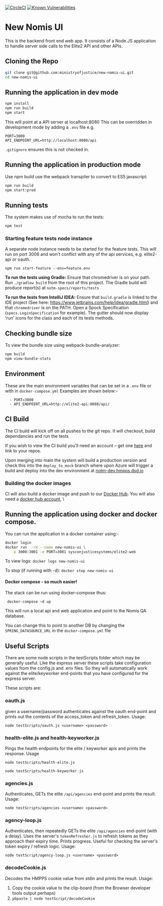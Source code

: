 [![CircleCI](https://circleci.com/gh/ministryofjustice/new-nomis-ui/tree/main.svg?style=svg)](https://circleci.com/gh/ministryofjustice/new-nomis-ui)
[![Known Vulnerabilities](https://snyk.io/test/github/ministryofjustice/new-nomis-ui/badge.svg)](https://snyk.io/test/github/ministryofjustice/new-nomis-ui)

# New Nomis UI

This is the backend front end web app. It consists of a Node.JS application to handle server side calls
to the Elite2 API and other APIs.

## Cloning the Repo

```bash
git clone git@github.com:ministryofjustice/new-nomis-ui.git
cd new-nomis-ui
```

## Running the application in dev mode

```bash
npm install
npm run build
npm start
```

This will point at a API server at localhost:8080 This can be overridden in development mode by adding a `.env`
file e.g.

```properties
PORT=3000
API_ENDPOINT_URL=http://localhost:8080/api
```

`.gitignore` ensures this is not checked in.

## Running the application in production mode

Use npm build use the webpack transpiler to convert to ES5 javascript:

```bash
npm run build
npm start:prod
```

## Running tests

The system makes use of mocha to run the tests:

```bash
npm test
```

### Starting feature tests node instance

A separate node instance needs to be started for the feature tests. This will run on port 3006 and won't conflict
with any of the api services, e.g. elite2-api or oauth.

`npm run start-feature --env=feature.env`

**To run the tests using Gradle:**
Ensure that chromedriver is on your path. Run `./gradlew build` from the root of this project.
The Gradle build will produce report(s) at `notm-specs/reports/tests`

**To run the tests from IntelliJ IDEA:**
Ensure that `build.gradle` is linked to the IDE project (See here: https://www.jetbrains.com/help/idea/gradle.html)
and that `chromedriver` is on the PATH. Open a Spock Specification
(`specs.LoginSpecification` for example). The gutter should
now display 'run' icons for the class and each of its tests methods.

## Checking bundle size

To view the bundle size using webpack-bundle-analyzer:

```bash
npm build
npm view-bundle-stats
```

## Environment

These are the main environment variables that can be set in a `.env` file
or with in `docker-compose.yml` Examples are shown below:-

      - PORT=3000
      - API_ENDPOINT_URL=http://elite2-api:8080/api/



## CI Build

The CI build will kick off on all pushes to the git repo. It will checkout, build dependancies and run the tests

If you wish to view the CI build you’ll need an account – get one [here](https://circleci.com/signup/)
and link to your repos.

Upon merging into main the system will build a production version and check this into the `deploy_to_mock` branch where upon
Azure will trigger a build and deploy into the dev environment at [notm-dev.hmpps.dsd.io](https://notm-dev.hmpps.dsd.io)

### Building the docker images

CI will also build a docker image and push to our [Docker Hub](https://hub.docker.com/u/ministryofjustice/).
You will also need a [docker hub account](https://hub.docker.com/?next=https%3A%2F%2Fhub.docker.com%2F), \

## Running the application using docker and docker compose.

You can run the application in a docker container using:-

```bash
docker login
docker run --rm --name new-nomis-ui \
   -p 3000:3001 -e PORT=3001 sysconjusticesystems/elite2-web
```

To view logs:
`docker logs new-nomis-ui`

To stop (if running with -d):
`docker stop new-nomis-ui`

#### Docker compose - so much easier!

The stack can be run using docker-compose thus:

```bash
 docker-compose –d up
```

This will run a local api and web application and point to the Nomis QA database.

You can change this to point to another DB
by changing the `SPRING_DATASOURCE_URL` in the `docker-compose.yml` file

## Useful Scripts

There are some node scripts in the testScripts folder which may be generally useful. Like the express
server these scripts take configuration values from the config.js and .env files. So they will automatically
work against the elite/keyworker end-points that you have configured for the express server.

These scripts are:

### oauth.js

given a username/password authenticates against the oauth end-point and prints out the contents of the access_token and
refresh_token. Usage:

`node testScripts/oauth.js <username> <password>`

### health-elite.js and health-keyworker.js

Pings the health endpoints for the elite / keyworker apis and prints the response. Usage

`node testScripts/health-elite.js`

`node testScripts/health-keyworker.js`

### agencies.js

Authenticates, GETs the elite `/api/agencies` end-point and prints the result. Usage:

`node testScripts/agencies <username> <password>`

### agency-loop.js

Authenticates, then repeatedly GETs the elite `/api/agencies` end-point (with a delay). Uses the server's
`tokenRefresher.js` to refresh tokens as they approach their expiry time. Prints progress.
Useful for checking the server's token expiry / refresh logic. Usage:

`node testScript/agency-loop.js <username> <password>`

### decodeCookie.js

Decodes the HMPPS cookie value from stdin and prints the result. Usage:

1. Copy the cookie value to the clip-board (from the Browser developer tools output perhaps)
2. `pbpaste | node testScript/decodeCookie`
